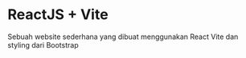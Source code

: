 # ReactJS + Vite

Sebuah website sederhana yang dibuat menggunakan React Vite dan styling dari Bootstrap
